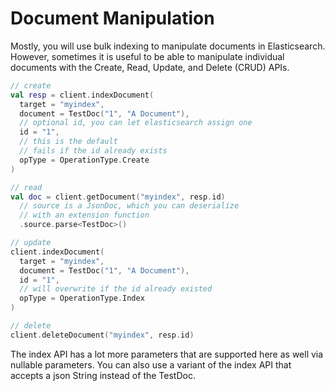 # Document Manipulation 

Mostly, you will use bulk indexing to manipulate documents in Elasticsearch. However, 
sometimes it is useful to be able to manipulate individual documents with the 
Create, Read, Update, and Delete (CRUD) APIs.

```kotlin
// create
val resp = client.indexDocument(
  target = "myindex",
  document = TestDoc("1", "A Document"),
  // optional id, you can let elasticsearch assign one
  id = "1",
  // this is the default
  // fails if the id already exists
  opType = OperationType.Create
)

// read
val doc = client.getDocument("myindex", resp.id)
  // source is a JsonDoc, which you can deserialize
  // with an extension function
  .source.parse<TestDoc>()

// update
client.indexDocument(
  target = "myindex",
  document = TestDoc("1", "A Document"),
  id = "1",
  // will overwrite if the id already existed
  opType = OperationType.Index
)

// delete
client.deleteDocument("myindex", resp.id)
```

The index API has a lot more parameters that are supported here as well
via nullable parameters. You can also use a variant of the index API
that accepts a json String instead of the TestDoc.

